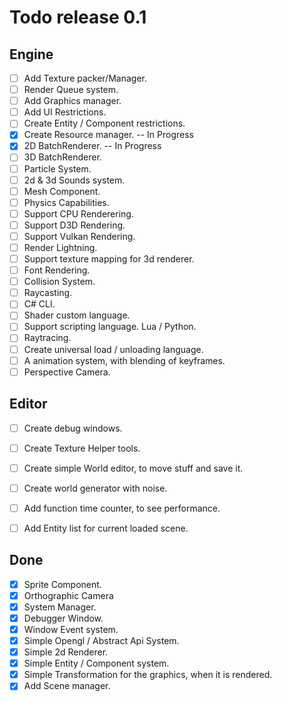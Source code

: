 # Todo release 0.1
## Engine
- [ ] Add Texture packer/Manager.
- [ ] Render Queue system.
- [ ] Add Graphics manager.
- [ ] Add UI Restrictions.
- [ ] Create Entity / Component restrictions.
- [x] Create Resource manager. -- In Progress
- [x] 2D BatchRenderer. -- In Progress
- [ ] 3D BatchRenderer.
- [ ] Particle System.
- [ ] 2d & 3d Sounds system.
- [ ] Mesh Component.
- [ ] Physics Capabilities.
- [ ] Support CPU Renderering.
- [ ] Support D3D Rendering.
- [ ] Support Vulkan Rendering.
- [ ] Render Lightning.
- [ ] Support texture mapping for 3d renderer.
- [ ] Font Rendering.
- [ ] Collision System.
- [ ] Raycasting.
- [ ] C# CLI.
- [ ] Shader custom language.
- [ ] Support scripting language. Lua / Python.
- [ ] Raytracing.
- [ ] Create universal load / unloading language.
- [ ] A animation system, with blending of keyframes.
- [ ] Perspective Camera.

## Editor
- [ ] Create debug windows.
- [ ] Create Texture Helper tools.
- [ ] Create simple World editor, to move stuff and save it.
- [ ] Create world generator with noise.
- [ ] Add function time counter, to see performance.
- [ ] Add Entity list for current loaded scene.


## Done
- [x] Sprite Component.
- [x] Orthographic Camera
- [x] System Manager.
- [x] Debugger Window.
- [x] Window Event system.
- [x] Simple Opengl / Abstract Api System.
- [x] Simple 2d Renderer.
- [x] Simple Entity / Component system.
- [x] Simple Transformation for the graphics, when it is rendered.
- [x] Add Scene manager.
